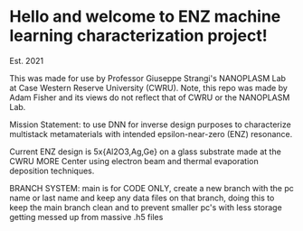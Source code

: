 # Hello and welcome to ENZ machine learning characterization project!

Est. 2021

This was made for use by Professor Giuseppe Strangi's NANOPLASM Lab at Case Western Reserve University (CWRU). Note, this repo was made by Adam Fisher and its views do not reflect that of CWRU or the NANOPLASM Lab.

Mission Statement: to use DNN for inverse design purposes to characterize multistack metamaterials with intended epsilon-near-zero (ENZ) resonance.

Current ENZ design is 5x{Al2O3,Ag,Ge} on a glass substrate made at the CWRU MORE Center using electron beam and thermal evaporation deposition techniques. 

BRANCH SYSTEM: main is for CODE ONLY, create a new branch with the pc name or last name and keep any data files on that branch, doing this to keep the main branch clean and to prevent smaller pc's with less storage getting messed up from massive .h5 files